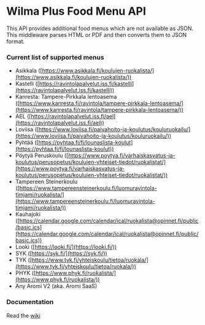 # Wilma Plus Food Menu API
This API provides additional food menus which are not available as JSON.
This middleware parses HTML or PDF and then converts them to JSON format.

### Current list of supported menus
- Asikkala ([https://www.asikkala.fi/koulujen-ruokalista/](https://www.asikkala.fi/koulujen-ruokalista/))
- Kastelli ([https://ravintolapalvelut.iss.fi/kastelli](https://ravintolapalvelut.iss.fi/kastelli))
- Kanresta: Tampere-Pirkkala lentoasema ([https://www.kanresta.fi/ravintola/tampere-pirkkala-lentoasema/](https://www.kanresta.fi/ravintola/tampere-pirkkala-lentoasema/))
- AEL ([https://ravintolapalvelut.iss.fi/ael](https://ravintolapalvelut.iss.fi/ael))
- Loviisa ([https://www.loviisa.fi/paivahoito-ja-koulutus/kouluruokailu/](https://www.loviisa.fi/paivahoito-ja-koulutus/kouluruokailu/))
- Pyhtää ([https://pyhtaa.fi/fi/lounaslista-koulut](https://pyhtaa.fi/fi/lounaslista-koulut))
- Pöytyä Peruskoulu ([https://www.poytya.fi/varhaiskasvatus-ja-koulutus/perusopetus/koulujen-yhteiset-tiedot/ruokalistat/](https://www.poytya.fi/varhaiskasvatus-ja-koulutus/perusopetus/koulujen-yhteiset-tiedot/ruokalistat/))
- Tampereen Steinerkoulu ([https://www.tampereensteinerkoulu.fi/luomuravintola-timjami/ruokalista/](https://www.tampereensteinerkoulu.fi/luomuravintola-timjami/ruokalista/))
- Kauhajoki ([https://calendar.google.com/calendar/ical/ruokalista@opinnet.fi/public/basic.ics](https://calendar.google.com/calendar/ical/ruokalista@opinnet.fi/public/basic.ics))
- Looki ([https://looki.fi/](https://looki.fi/))
- SYK ([https://syk.fi/](https://syk.fi/))
- TYK ([https://www.tyk.fi/yhteiskoulu/tietoa/ruokala/](https://www.tyk.fi/yhteiskoulu/tietoa/ruokala/))
- PHYK ([https://www.phyk.fi/ruokalista/](https://www.phyk.fi/ruokalista/))
- Any Aromi V2 (aka. Aromi SaaS)

### Documentation
Read the [wiki](https://github.com/wilmaplus/foodmenu/wiki)
